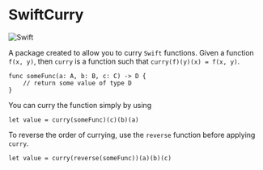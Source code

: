 # SwiftCurry

![Swift](https://github.com/richard-clements/SwiftCurrying/workflows/Swift/badge.svg)

A package created to allow you to curry `Swift` functions. Given a function `f(x, y)`, then `curry` is a function such that  `curry(f)(y)(x) = f(x, y)`.

```
func someFunc(a: A, b: B, c: C) -> D {
    // return some value of type D
}
```

You can curry the function simply by using 

```
let value = curry(someFunc)(c)(b)(a)
```

To reverse the order of currying, use the `reverse` function before applying `curry`.

```
let value = curry(reverse(someFunc))(a)(b)(c)
```
